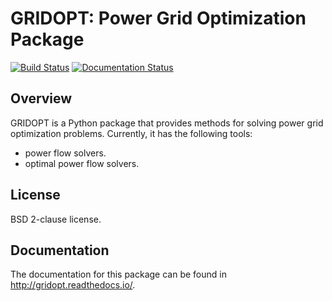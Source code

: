 # GRIDOPT: Power Grid Optimization Package

[![Build Status](https://travis-ci.org/ttinoco/GRIDOPT.svg?branch=master)](https://travis-ci.org/ttinoco/GRIDOPT)
[![Documentation Status](https://readthedocs.org/projects/gridopt/badge/?version=latest)](http://gridopt.readthedocs.io/en/latest/?badge=latest)

## Overview

GRIDOPT is a Python package that provides methods for solving power grid optimization problems. Currently, it has the following tools:

* power flow solvers.
* optimal power flow solvers.

## License

BSD 2-clause license.

## Documentation

The documentation for this package can be found in http://gridopt.readthedocs.io/.
